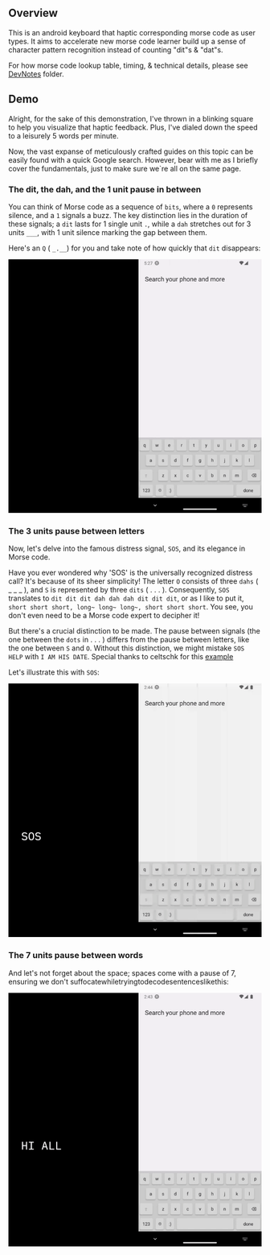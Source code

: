 ## Overview

This is an android keyboard that haptic corresponding morse code as user types. It aims to accelerate new morse code learner build up a sense of character pattern recognition instead of counting "dit"s & "dat"s.

For how morse code lookup table, timing, & technical details, please see [DevNotes](./DevNotes) folder.

## Demo

Alright, for the sake of this demonstration, I've thrown in a blinking square to help you visualize that haptic feedback. Plus, I've dialed down the speed to a leisurely 5 words per minute.

Now, the vast expanse of meticulously crafted guides on this topic can be easily found with a quick Google search. However, bear with me as I briefly cover the fundamentals, just to make sure we`re all on the same page.

### The dit, the dah, and the 1 unit pause in between

You can think of Morse code as a sequence of `bits`, where a `0` represents silence, and a `1` signals a buzz. The key distinction lies in the duration of these signals; a `dit` lasts for 1 single unit `.`, while a `dah` stretches out for 3 units `___`, with 1 unit silence marking the gap between them.

Here's an `Q` ( `_.__`) for you and take note of how quickly that `dit` disappears:

![GIF of "Q"](./DevNotes/demo_q.gif)

### The 3 units pause between letters

Now, let's delve into the famous distress signal, `SOS`, and its elegance in Morse code.

Have you ever wondered why 'SOS' is the universally recognized distress call? It's because of its sheer simplicity! The letter `O` consists of three `dahs` ( \_ \_ \_ ), and `S` is represented by three `dits` ( . . . ). Consequently, `SOS` translates to `dit dit dit dah dah dah dit dit dit`, or as I like to put it, `short short short, long~ long~ long~, short short short`. You see, you don't even need to be a Morse code expert to decipher it!

But there's a crucial distinction to be made. The pause between signals (the one between the `dots` in . . . ) differs from the pause between letters, like the one between `S` and `O`. Without this distinction, we might mistake `SOS HELP` with `I AM HIS DATE`. Special thanks to celtschk for this [example](https://cs.stackexchange.com/a/34083)

Let's illustrate this with `SOS`:

![GIF of "SOS"](./DevNotes/demo_sos.gif)

### The 7 units pause between words

And let's not forget about the space; spaces come with a pause of 7, ensuring we don't suffocatewhiletryingtodecodesentenceslikethis:

![GIF of "hi all"](./DevNotes/demo_hi_all.gif)
